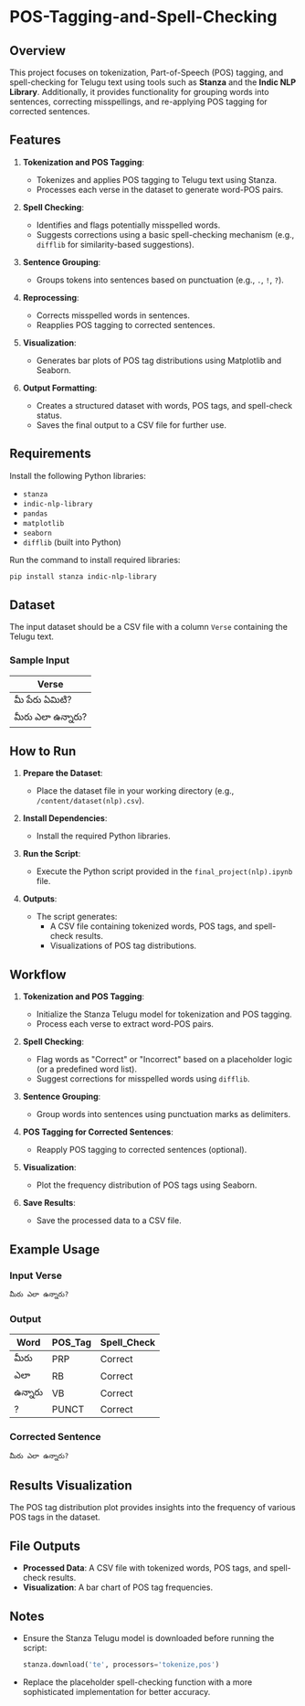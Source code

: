 # POS-Tagging-and-Spell-Checking

## Overview
This project focuses on tokenization, Part-of-Speech (POS) tagging, and spell-checking for Telugu text using tools such as **Stanza** and the **Indic NLP Library**. Additionally, it provides functionality for grouping words into sentences, correcting misspellings, and re-applying POS tagging for corrected sentences.

## Features
1. **Tokenization and POS Tagging**:
   - Tokenizes and applies POS tagging to Telugu text using Stanza.
   - Processes each verse in the dataset to generate word-POS pairs.

2. **Spell Checking**:
   - Identifies and flags potentially misspelled words.
   - Suggests corrections using a basic spell-checking mechanism (e.g., `difflib` for similarity-based suggestions).

3. **Sentence Grouping**:
   - Groups tokens into sentences based on punctuation (e.g., `.`, `!`, `?`).

4. **Reprocessing**:
   - Corrects misspelled words in sentences.
   - Reapplies POS tagging to corrected sentences.

5. **Visualization**:
   - Generates bar plots of POS tag distributions using Matplotlib and Seaborn.

6. **Output Formatting**:
   - Creates a structured dataset with words, POS tags, and spell-check status.
   - Saves the final output to a CSV file for further use.

## Requirements
Install the following Python libraries:
- `stanza`
- `indic-nlp-library`
- `pandas`
- `matplotlib`
- `seaborn`
- `difflib` (built into Python)

Run the command to install required libraries:
```bash
pip install stanza indic-nlp-library
```

## Dataset
The input dataset should be a CSV file with a column `Verse` containing the Telugu text.

### Sample Input
| Verse            |
|------------------|
| మీ పేరు ఏమిటి? |
| మీరు ఎలా ఉన్నారు? |

## How to Run
1. **Prepare the Dataset**:
   - Place the dataset file in your working directory (e.g., `/content/dataset(nlp).csv`).

2. **Install Dependencies**:
   - Install the required Python libraries.

3. **Run the Script**:
   - Execute the Python script provided in the `final_project(nlp).ipynb` file.

4. **Outputs**:
   - The script generates:
     - A CSV file containing tokenized words, POS tags, and spell-check results.
     - Visualizations of POS tag distributions.

## Workflow
1. **Tokenization and POS Tagging**:
   - Initialize the Stanza Telugu model for tokenization and POS tagging.
   - Process each verse to extract word-POS pairs.

2. **Spell Checking**:
   - Flag words as "Correct" or "Incorrect" based on a placeholder logic (or a predefined word list).
   - Suggest corrections for misspelled words using `difflib`.

3. **Sentence Grouping**:
   - Group words into sentences using punctuation marks as delimiters.

4. **POS Tagging for Corrected Sentences**:
   - Reapply POS tagging to corrected sentences (optional).

5. **Visualization**:
   - Plot the frequency distribution of POS tags using Seaborn.

6. **Save Results**:
   - Save the processed data to a CSV file.

## Example Usage
### Input Verse
```
మీరు ఎలా ఉన్నారు?
```

### Output
| Word   | POS_Tag | Spell_Check |
|--------|---------|-------------|
| మీరు  | PRP     | Correct     |
| ఎలా   | RB      | Correct     |
| ఉన్నారు | VB     | Correct     |
| ?      | PUNCT   | Correct     |

### Corrected Sentence
```
మీరు ఎలా ఉన్నారు?
```

## Results Visualization
The POS tag distribution plot provides insights into the frequency of various POS tags in the dataset.

## File Outputs
- **Processed Data**: A CSV file with tokenized words, POS tags, and spell-check results.
- **Visualization**: A bar chart of POS tag frequencies.

## Notes
- Ensure the Stanza Telugu model is downloaded before running the script:
  ```python
  stanza.download('te', processors='tokenize,pos')
  ```
- Replace the placeholder spell-checking function with a more sophisticated implementation for better accuracy.



